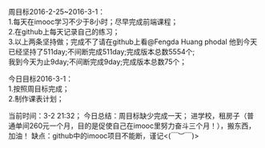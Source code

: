周目标2016-2-25~2016-3-1：<br/>
1.每天在imooc学习不少于8小时；尽早完成前端课程；<br/>
2.在github上每天记录自己的练习；<br/>
3.以上两条坚持做；完成不了请在github上看@Fengda Huang  phodal  他到今天已经坚持了511day;不间断完成511day;完成版本总数5554个;<br/>
我到今天为止9day;不间断完成9day;完成版本总数75个；<br/>


今日目标2016-3-1：<br/>
1.按照周目标完成；<br/>
2.制作课表计划；

当前时间：3-2 21:32；
今日总结：周目标缺少完成一天； 进学校，租房子（普通单间260元一个月，目的是促使自己在imooc里努力奋斗三个月！），搬东西，加油！
缺点：github中的imooc项目不能断，谨记<(￣︶￣)>
